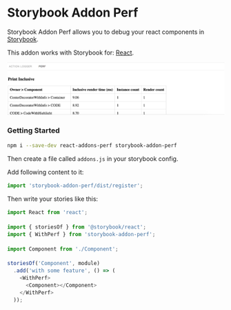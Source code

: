 # Storybook Addon Perf

Storybook Addon Perf allows you to debug your react components in [Storybook](https://storybook.js.org).

This addon works with Storybook for:
[React](https://github.com/storybooks/storybook/tree/master/app/react).

![Storybook Addon Perf Demo](docs/demo.png)

### Getting Started

```sh
npm i --save-dev react-addons-perf storybook-addon-perf
```

Then create a file called `addons.js` in your storybook config.

Add following content to it:

```js
import 'storybook-addon-perf/dist/register';
```

Then write your stories like this:

```js
import React from 'react';

import { storiesOf } from '@storybook/react';
import { WithPerf } from 'storybook-addon-perf';

import Component from './Component';

storiesOf('Component', module)
  .add('with some feature', () => (
    <WithPerf>
      <Component></Component>
    </WithPerf>
  ));
```
